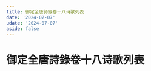 ```yaml
---
title: 御定全唐詩錄卷十八诗歌列表
date: '2024-07-07'
udate: '2024-07-07'
aside: false
---
```

# 御定全唐詩錄卷十八诗歌列表

<PoemList :list="poems" :authorMap="authorMap" :chapternum="18" />

<script setup>
const chapter = '卷十八';
import poems from '/data/qtsl/卷十八/poems.json'
import authorMap from '/data/qtsl/卷十八/author.json'
</script>
